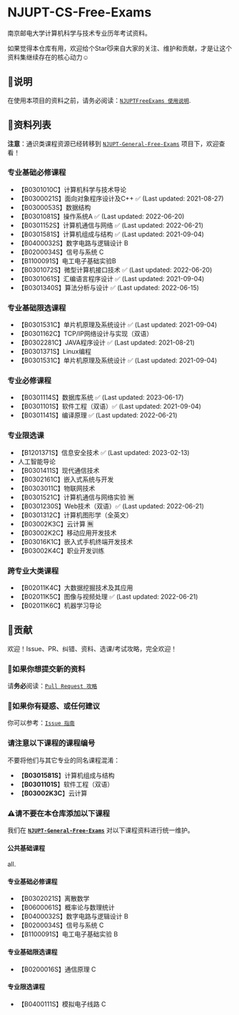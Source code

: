 # NJUPT-CS-Free-Exams

南京邮电大学计算机科学与技术专业历年考试资料。

如果觉得本仓库有用，欢迎给个Star😼来自大家的关注、维护和贡献，才是让这个资料集继续存在的核心动力☺️

## 📍说明

在使用本项目的资料之前，请务必阅读：[`NJUPTFreeExams 使用说明`](https://njuptfreeexams.github.io/UserGuide.html).

## 📃资料列表

**注意**：通识类课程资源已经转移到 [`NJUPT-General-Free-Exams`](https://github.com/NJUPTFreeExams/NJUPT-General-Free-Exams) 项目下，欢迎查看！

### 专业基础必修课程

- 【B0301010C】计算机科学与技术导论
- 【B0300021S】面向对象程序设计及C++ ✅ (Last updated: 2021-08-27)
- 【B0300053S】数据结构
- 【B0301081S】操作系统A ✅ (Last updated: 2022-06-20)
- 【B0301152S】计算机通信与网络 ✅ (Last updated: 2022-06-21)
- 【B0301581S】计算机组成与结构 ✅ (Last updated: 2021-09-04)
- 【B0400032S】数字电路与逻辑设计 B
- 【B0200034S】信号与系统 C
- 【B1100091S】电工电子基础实验B
- 【B0301072S】微型计算机接口技术 ✅ (Last updated: 2022-06-20)
- 【B0301061S】汇编语言程序设计 ✅ (Last updated: 2021-09-04)
- 【B0301340S】算法分析与设计 ✅ (Last updated: 2022-06-15)

### 专业基础限选课程

- 【B0301531C】单片机原理及系统设计 ✅ (Last updated: 2021-09-04)
- 【B0301162C】TCP/IP网络设计与实现（双语）
- 【B0302281C】JAVA程序设计 ✅ (Last updated: 2021-08-21)
- 【B0301371S】Linux编程
- 【B0301531C】单片机原理及系统设计 ✅ (Last updated: 2021-09-04)

### 专业必修课程

- 【B0301114S】数据库系统 ✅ (Last updated: 2023-06-17)
- 【B0301101S】软件工程（双语）✅ (Last updated: 2021-09-04)
- 【B0301141S】编译原理 ✅ (Last updated: 2022-06-21)

### 专业限选课

- 【B1201371S】信息安全技术 ✅ (Last updated: 2023-02-13)
- 人工智能导论
- 【B0301411S】现代通信技术
- 【B0302161C】嵌入式系统与开发
- 【B0303011C】物联网技术
- 【B0301521C】计算机通信与网络实验 🈚
- 【B0301230S】Web技术（双语）✅ (Last updated: 2022-06-21)
- 【B0301312C】计算机图形学（全英文）
- 【B03002K3C】云计算 🈚
- 【B03002K2C】移动应用开发技术
- 【B03016K1C】嵌入式手机终端开发技术
- 【B03002K4C】职业开发训练

### 跨专业大类课程

- 【B02011K4C】大数据挖掘技术及其应用
- 【B02011K5C】图像与视频处理 ✅ (Last updated: 2022-06-21)
- 【B02011K6C】机器学习导论

## 🥇贡献

欢迎！Issue、PR、纠错、资料、选课/考试攻略，完全欢迎！

### 📌如果你想提交新的资料

请**务必**阅读：[`Pull Request 攻略`](https://njuptfreeexams.github.io/UploadGuide.html)

### 📌如果你有疑惑、或任何建议

你可以参考：[`Issue 指南`](https://njuptfreeexams.github.io/IssueGuide.html)

### 请注意以下课程的课程编号

不要将他们与其它专业的同名课程混淆：

- 【**B0301581S**】计算机组成与结构
- 【**B0301101S**】软件工程（双语）
- 【**B03002K3C**】云计算

### ⚠请不要在本仓库添加以下课程

我们在 **[`NJUPT-General-Free-Exams`](https://github.com/NJUPTFreeExams/NJUPT-General-Free-Exams)** 对以下课程资料进行统一维护。

#### 公共基础课程

all.

#### 专业基础必修课程

- 【B0302021S】离散数学
- 【B0600061S】概率论与数理统计
- 【B0400032S】数字电路与逻辑设计 B
- 【B0200034S】信号与系统 C
- 【B1100091S】电工电子基础实验 B

#### 专业基础限选课程

- 【B0200016S】通信原理 C

#### 专业限选课程

- 【B0400111S】模拟电子线路 C
